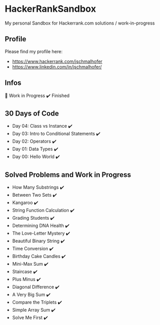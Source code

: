 # HackerRankSandbox
My personal Sandbox for Hackerrank.com solutions / work-in-progress

## Profile

Please find my profile here:

* https://www.hackerrank.com/jschmalhofer
* https://www.linkedin.com/in/jschmalhofer/

## Infos

:construction: Work in Progress
:heavy_check_mark: Finished

## 30 Days of Code

* Day 04: Class vs Instance :heavy_check_mark:
* Day 03: Intro to Conditional Statements :heavy_check_mark:
* Day 02: Operators :heavy_check_mark:
* Day 01: Data Types :heavy_check_mark:
* Day 00: Hello World :heavy_check_mark:

## Solved Problems and Work in Progress

* How Many Substrings :heavy_check_mark:
* Between Two Sets :heavy_check_mark:
* Kangaroo :heavy_check_mark:
* String Function Calculation :heavy_check_mark:
* Grading Students :heavy_check_mark:
* Determining DNA Health :heavy_check_mark:
* The Love-Letter Mystery :heavy_check_mark:
* Beautiful Binary String :heavy_check_mark:
* Time Conversion :heavy_check_mark:
* Birthday Cake Candles :heavy_check_mark:
* Mini-Max Sum :heavy_check_mark:
* Staircase :heavy_check_mark:
* Plus Minus :heavy_check_mark:
* Diagonal Difference :heavy_check_mark:
* A Very Big Sum :heavy_check_mark:
* Compare the Triplets :heavy_check_mark:
* Simple Array Sum :heavy_check_mark:
* Solve Me First :heavy_check_mark: